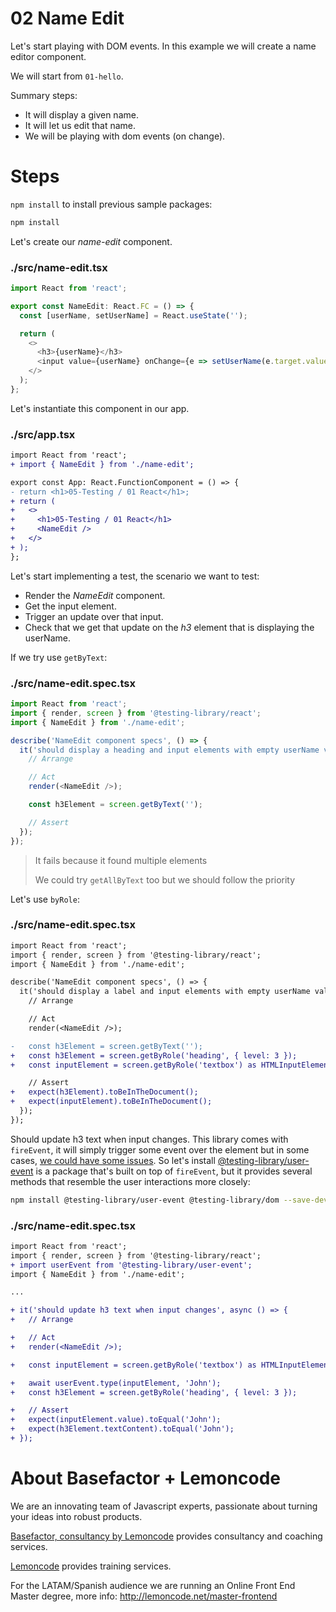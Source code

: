 # 02 Name Edit

Let's start playing with DOM events. In this example we will create a name editor component.

We will start from `01-hello`.

Summary steps:

- It will display a given name.
- It will let us edit that name.
- We will be playing with dom events (on change).

# Steps

`npm install` to install previous sample packages:

```bash
npm install
```

Let's create our _name-edit_ component.

### ./src/name-edit.tsx

```javascript
import React from 'react';

export const NameEdit: React.FC = () => {
  const [userName, setUserName] = React.useState('');

  return (
    <>
      <h3>{userName}</h3>
      <input value={userName} onChange={e => setUserName(e.target.value)} />
    </>
  );
};
```

Let's instantiate this component in our app.

### ./src/app.tsx

```diff
import React from 'react';
+ import { NameEdit } from './name-edit';

export const App: React.FunctionComponent = () => {
- return <h1>05-Testing / 01 React</h1>;
+ return (
+   <>
+     <h1>05-Testing / 01 React</h1>
+     <NameEdit />
+   </>
+ );
};

```

Let's start implementing a test, the scenario we want to test:

  - Render the _NameEdit_ component.
  - Get the input element.
  - Trigger an update over that input.
  - Check that we get that update on the _h3_ element that is displaying the userName.

If we try use `getByText`:

### ./src/name-edit.spec.tsx

```javascript
import React from 'react';
import { render, screen } from '@testing-library/react';
import { NameEdit } from './name-edit';

describe('NameEdit component specs', () => {
  it('should display a heading and input elements with empty userName value', () => {
    // Arrange

    // Act
    render(<NameEdit />);

    const h3Element = screen.getByText('');

    // Assert
  });
});

```

> It fails because it found multiple elements
>
> We could try `getAllByText` too but we should follow the priority

Let's use `byRole`:

### ./src/name-edit.spec.tsx

```diff
import React from 'react';
import { render, screen } from '@testing-library/react';
import { NameEdit } from './name-edit';

describe('NameEdit component specs', () => {
  it('should display a label and input elements with empty userName value', () => {
    // Arrange

    // Act
    render(<NameEdit />);

-   const h3Element = screen.getByText('');
+   const h3Element = screen.getByRole('heading', { level: 3 });
+   const inputElement = screen.getByRole('textbox') as HTMLInputElement;

    // Assert
+   expect(h3Element).toBeInTheDocument();
+   expect(inputElement).toBeInTheDocument();
  });
});

```

Should update h3 text when input changes. This library comes with `fireEvent`, it will simply trigger some event over the element but in some cases, [we could have some issues](https://github.com/testing-library/react-testing-library/issues/322). So let's install [@testing-library/user-event](https://github.com/testing-library/user-event) is a package that's built on top of `fireEvent`, but it provides several methods that resemble the user interactions more closely:

```bash
npm install @testing-library/user-event @testing-library/dom --save-dev

```

### ./src/name-edit.spec.tsx

```diff
import React from 'react';
import { render, screen } from '@testing-library/react';
+ import userEvent from '@testing-library/user-event';
import { NameEdit } from './name-edit';

...

+ it('should update h3 text when input changes', async () => {
+   // Arrange

+   // Act
+   render(<NameEdit />);

+   const inputElement = screen.getByRole('textbox') as HTMLInputElement;

+   await userEvent.type(inputElement, 'John');
+   const h3Element = screen.getByRole('heading', { level: 3 });

+   // Assert
+   expect(inputElement.value).toEqual('John');
+   expect(h3Element.textContent).toEqual('John');
+ });

```

# About Basefactor + Lemoncode

We are an innovating team of Javascript experts, passionate about turning your ideas into robust products.

[Basefactor, consultancy by Lemoncode](http://www.basefactor.com) provides consultancy and coaching services.

[Lemoncode](http://lemoncode.net/services/en/#en-home) provides training services.

For the LATAM/Spanish audience we are running an Online Front End Master degree, more info: http://lemoncode.net/master-frontend
